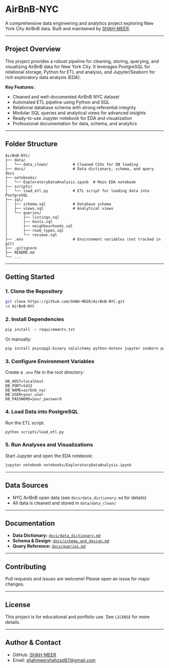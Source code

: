 # AirBnB-NYC

A comprehensive data engineering and analytics project exploring New York City AirBnB data. Built and maintained by [SHAH-MEER](https://github.com/SHAH-MEER).

---

## Project Overview

This project provides a robust pipeline for cleaning, storing, querying, and visualizing AirBnB data for New York City. It leverages PostgreSQL for relational storage, Python for ETL and analysis, and Jupyter/Seaborn for rich exploratory data analysis (EDA).

**Key Features:**
- Cleaned and well-documented AirBnB NYC dataset
- Automated ETL pipeline using Python and SQL
- Relational database schema with strong referential integrity
- Modular SQL queries and analytical views for advanced insights
- Ready-to-use Jupyter notebook for EDA and visualization
- Professional documentation for data, schema, and analytics

---

## Folder Structure

```
AirBnB-NYC/
├── data/
│   └── data_clean/           # Cleaned CSVs for DB loading
├── docs/                     # Data dictionary, schema, and query docs
├── notebooks/
│   └── ExploratoryDataAnalysis.ipynb  # Main EDA notebook
├── scripts/
│   └── load_etl.py           # ETL script for loading data into PostgreSQL
├── sql/
│   ├── schema.sql            # Database schema
│   ├── views.sql             # Analytical views
│   └── queries/
│       ├── listings.sql
│       ├── hosts.sql
│       ├── neighbourhoods.sql
│       ├── room_types.sql
│       └── reviews.sql
├── .env                      # Environment variables (not tracked in git)
├── .gitignore
├── README.md
└── ...
```

---

## Getting Started

### 1. Clone the Repository
```bash
git clone https://github.com/SHAH-MEER/AirBnB-NYC.git
cd AirBnB-NYC
```

### 2. Install Dependencies
```bash
pip install -r requirements.txt
```
Or manually:
```bash
pip install psycopg2-binary sqlalchemy python-dotenv jupyter seaborn pandas
```

### 3. Configure Environment Variables
Create a `.env` file in the root directory:
```
DB_HOST=localhost
DB_PORT=5432
DB_NAME=airbnb_nyc
DB_USER=your_user
DB_PASSWORD=your_password
```

### 4. Load Data into PostgreSQL
Run the ETL script:
```bash
python scripts/load_etl.py
```

### 5. Run Analyses and Visualizations
Start Jupyter and open the EDA notebook:
```bash
jupyter notebook notebooks/ExploratoryDataAnalysis.ipynb
```

---

## Data Sources
- NYC AirBnB open data (see `docs/data_dictionary.md` for details)
- All data is cleaned and stored in `data/data_clean/`

---

## Documentation
- **Data Dictionary:** [`docs/data_dictionary.md`](docs/data_dictionary.md)
- **Schema & Design:** [`docs/schema_and_design.md`](docs/schema_and_design.md)
- **Query Reference:** [`docs/queries.md`](docs/queries.md)

---

## Contributing
Pull requests and issues are welcome! Please open an issue for major changes.

---

## License
This project is for educational and portfolio use. See `LICENSE` for more details.

---

## Author & Contact
- GitHub: [SHAH-MEER](https://github.com/SHAH-MEER)
- Email: shahmeershahzad67@gmail.com
